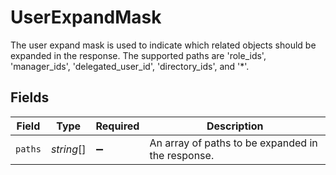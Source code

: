 # UserExpandMask

The user expand mask is used to indicate which related objects should be expanded in the response.
 The supported paths are 'role_ids', 'manager_ids', 'delegated_user_id', 'directory_ids', and '*'.


## Fields

| Field                                             | Type                                              | Required                                          | Description                                       |
| ------------------------------------------------- | ------------------------------------------------- | ------------------------------------------------- | ------------------------------------------------- |
| `paths`                                           | *string*[]                                        | :heavy_minus_sign:                                | An array of paths to be expanded in the response. |